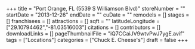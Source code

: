 +++
title = "Port Orange, FL (5539 S Williamson Blvd)"
storeNumber = ""
startDate = "2013-12-26"
endDate = ""
cuDate = ""
remodels = []
stages = []
franchisees = []
attractions = []
sqft = ""
latitudeLongitude = ["29.10794462","-81.03516003"]
citations = []
contributors = []
downloadLinks = []
pageThumbnailFile = "iQ7CCaiJV9wtvPwJ7ygE.avif"
tags = ["Locations"]
categories = ["Chuck E. Cheese's"]
draft = false
+++
